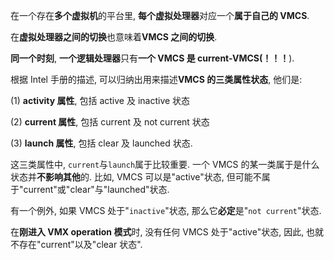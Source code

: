 


在一个存在**多个虚拟机**的平台里, **每个虚拟处理器**对应一个**属于自己的 VMCS**.

在**虚拟处理器之间的切换**也意味着**VMCS 之间的切换**.

**同一个时刻**, **一个逻辑处理器**只有**一个 VMCS 是 current\-VMCS(！！！**).

根据 Intel 手册的描述, 可以归纳出用来描述**VMCS 的三类属性状态**, 他们是:

(1) **activity 属性**, 包括 active 及 inactive 状态

(2) **current 属性**, 包括 current 及 not current 状态

(3) **launch 属性**, 包括 clear 及 launched 状态.

这三类属性中, `current`与`launch`属于比较重要. 一个 VMCS 的某一类属于是什么状态并**不影响其他**的. 比如, VMCS 可以是"active"状态, 但可能不属于"current"或"clear"与"launched"状态.

有一个例外, 如果 VMCS 处于"`inactive`"状态, 那么它**必定**是"`not current`"状态.

在**刚进入 VMX operation 模式**时, 没有任何 VMCS 处于"active"状态, 因此, 也就不存在"current"以及"clear 状态".
